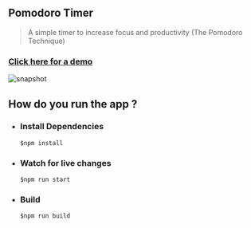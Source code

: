 ## Pomodoro Timer
> A simple timer to increase focus and productivity (The Pomodoro Technique)

### [Click here for a demo](https://manju4ever.github.io/pomo-timer)

![snapshot](https://user-images.githubusercontent.com/9355984/81475283-cd5d1c80-9228-11ea-85ac-343ec1063c12.png)

## How do you run the app ?

* ### Install Dependencies
   `$npm install`

* ### Watch for live changes
   `$npm run start`

* ### Build
    `$npm run build`
